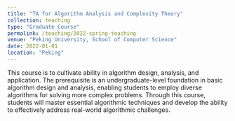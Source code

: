 ```yaml
---
title: "TA for Algorithm Analysis and Complexity Theory"
collection: teaching
type: "Graduate Course"
permalink: /teaching/2022-spring-teaching
venue: "Peking University, School of Computer Science"
date: 2022-01-01
location: "Peking"
---
```


This course is to cultivate ability in algorithm design, analysis, and application. The prerequisite is an undergraduate-level foundation in basic algorithm design and analysis, enabling students to employ diverse algorithms for solving more complex problems. Through this course, students will master essential algorithmic techniques and develop the ability to effectively address real-world algorithmic challenges.
